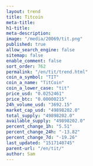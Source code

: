 ```yaml
---
layout: trend
title: Titcoin
meta-title: 
h1-title: 
meta-description: 
image: "/media/20069/tit.png"
published: true
allow_search_engine: false
sitemap: false
enable_comment: false
sort_order: 762
permalink: "/en/tit/trend.html"
coin_a_symbol: "TIT"
coin_a_name: "TitCoin"
coin_a_lower_case: "tit"
price_usd: "0.0252461"
price_btc: "0.00000215"
24h_volume_usd: "3692.15"
market_cap_usd: "49898202.0"
total_supply: "49898202.0"
available_supply: "49898202.0"
percent_change_1h: "5.51"
percent_change_24h: "-13.82"
percent_change_7d: "-19.26"
last_updated: "1517140745"
parent-url: "/en/tit/"
author: Sam
---
```



